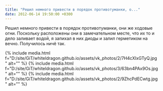 ```yaml
---
title: "Решил немного привести в порядок противотуманки, о..."
date: 2012-06-14 19:50:00 +0300
---
```


Решил немного привести в порядок противотуманки, они же ходовые огни. Поскольку расположены они в замечательном месте, что их то и дело заливает водой, я запихал в них диоды и залил герметиком на вечно. Получилось ничё так.


{% include media.html f="D:/site/GiT/whiteldragon.github.io/assets/vk_photos/2/7H4cXIxGTyQ.jpg" alt="" %}
{% include media.html f="D:/site/GiT/whiteldragon.github.io/assets/vk_photos/3/63bn4PAx9Os.jpg" alt="" %}
{% include media.html f="D:/site/GiT/whiteldragon.github.io/assets/vk_photos/2/9ZhcPdECwtg.jpg" alt="" %}
